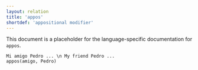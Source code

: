 ```yaml
---
layout: relation
title: 'appos'
shortdef: 'appositional modifier'
---
```


This document is a placeholder for the language-specific documentation
for `appos`.


~~~ sdparse
Mi amigo Pedro ... \n My friend Pedro ...
appos(amigo, Pedro)
~~~
